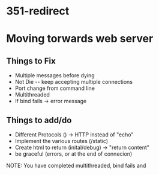 # 351-redirect

# Moving torwards web server

## Things to Fix
* Multiple messages before dying
* Not Die -- keep accepting multiple connections
* Port change from command line
* Multithreaded
* If bind fails -> error message

## Things to add/do
* Different Protocols () -> HTTP instead of "echo"
* Implement the various routes (/static)
* Create html to return (inital/debug) -> "return content"
* be graceful (errors, or at the end of connecion)


NOTE: You have completed multithreaded, bind fails and